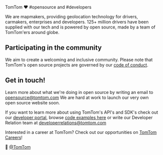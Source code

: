 TomTom ❤️ #opensource and #developers

We are mapmakers, providing geolocation technology for drivers, carmakers, enterprises and developers. 125+ million drivers have been supplied with our tech and is powered by open source, made by a team of TomTom'ers around globe.

## Participating in the community

We aim to create a welcoming and inclusive community. Please note that TomTom's open source projects are governed by our [code of conduct](https://github.com/tomtom-international/.github/blob/main/code-of-conduct.md).

## Get in touch!

Learn more about what we're doing in open source by writing an email to [opensource@tomtom.com](mailto:opensource@tomtom.com) We are hard at work to launch our very own open source website soon.

If you want to learn more about using TomTom's API's and SDK's check out our [developer portal](https://developer.tomtom.com/), browse [code examples here](https://github.com/orgs/tomtom-international/teams/developer-relations/repositories) or write our Developer Relation team at [developerrelations@tomtom.com](mailto:developerrelations@tomtom.com)

Interested in a career at TomTom? Check out our opportunities on [TomTom Careers](https://www.tomtom.com/careers/)!

👋 [@TomTom](https://twitter.com/TomTom)
